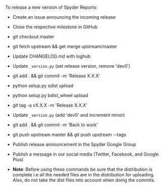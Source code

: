 To release a new version of Spyder Reports:

* Create an issue announcing the incoming release

* Close the respective milestone in GitHub

* git checkout master

* git fetch upstream && get merge upstream/master

* Update CHANGELOG.md with loghub

* Update `_version.py` (set release version, remove 'dev0')

* git add . && git commit -m 'Release X.X.X'

* python setup.py sdist upload

* python setup.py bdist_wheel upload

* git tag -a vX.X.X -m 'Release X.X.X'

* Update `_version.py` (add 'dev0' and increment minor)

* git add . && git commit -m 'Back to work'

* git push upstream master && git push upstream --tags

* Publish release announcement in the Spyder Google Group

* Publish a message in our social media (Twitter, Facebook, and Google Plus)

* **Note**: Before using these commands be sure that the distribution is
complete i.e all the needed files are in the distribution for uploading.
Also, do not take the dist files into account when doing the commits.

